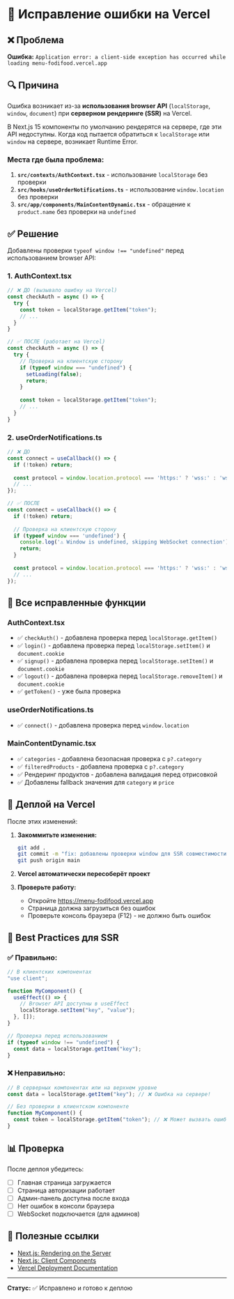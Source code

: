 # 🔧 Исправление ошибки на Vercel

## ❌ Проблема

**Ошибка:** `Application error: a client-side exception has occurred while loading menu-fodifood.vercel.app`

## 🔍 Причина

Ошибка возникает из-за **использования browser API** (`localStorage`, `window`, `document`) при **серверном рендеринге (SSR)** на Vercel.

В Next.js 15 компоненты по умолчанию рендерятся на сервере, где эти API недоступны. Когда код пытается обратиться к `localStorage` или `window` на сервере, возникает Runtime Error.

### Места где была проблема:

1. **`src/contexts/AuthContext.tsx`** - использование `localStorage` без проверки
2. **`src/hooks/useOrderNotifications.ts`** - использование `window.location` без проверки
3. **`src/app/components/MainContentDynamic.tsx`** - обращение к `product.name` без проверки на `undefined`

## ✅ Решение

Добавлены проверки `typeof window !== "undefined"` перед использованием browser API:

### 1. AuthContext.tsx

```typescript
// ❌ ДО (вызывало ошибку на Vercel)
const checkAuth = async () => {
  try {
    const token = localStorage.getItem("token");
    // ...
  }
}

// ✅ ПОСЛЕ (работает на Vercel)
const checkAuth = async () => {
  try {
    // Проверка на клиентскую сторону
    if (typeof window === "undefined") {
      setLoading(false);
      return;
    }
    
    const token = localStorage.getItem("token");
    // ...
  }
}
```

### 2. useOrderNotifications.ts

```typescript
// ❌ ДО
const connect = useCallback(() => {
  if (!token) return;
  
  const protocol = window.location.protocol === 'https:' ? 'wss:' : 'ws:';
  // ...
});

// ✅ ПОСЛЕ
const connect = useCallback(() => {
  if (!token) return;
  
  // Проверка на клиентскую сторону
  if (typeof window === 'undefined') {
    console.log('⚠️ Window is undefined, skipping WebSocket connection');
    return;
  }
  
  const protocol = window.location.protocol === 'https:' ? 'wss:' : 'ws:';
  // ...
});
```

## 📝 Все исправленные функции

### AuthContext.tsx
- ✅ `checkAuth()` - добавлена проверка перед `localStorage.getItem()`
- ✅ `login()` - добавлена проверка перед `localStorage.setItem()` и `document.cookie`
- ✅ `signup()` - добавлена проверка перед `localStorage.setItem()` и `document.cookie`
- ✅ `logout()` - добавлена проверка перед `localStorage.removeItem()` и `document.cookie`
- ✅ `getToken()` - уже была проверка

### useOrderNotifications.ts
- ✅ `connect()` - добавлена проверка перед `window.location`

### MainContentDynamic.tsx
- ✅ `categories` - добавлена безопасная проверка с `p?.category`
- ✅ `filteredProducts` - добавлена проверка с `p?.category`
- ✅ Рендеринг продуктов - добавлена валидация перед отрисовкой
- ✅ Добавлены fallback значения для `category` и `price`

## 🚀 Деплой на Vercel

После этих изменений:

1. **Закоммитьте изменения:**
   ```bash
   git add .
   git commit -m "fix: добавлены проверки window для SSR совместимости"
   git push origin main
   ```

2. **Vercel автоматически пересоберёт проект**

3. **Проверьте работу:**
   - Откройте https://menu-fodifood.vercel.app
   - Страница должна загрузиться без ошибок
   - Проверьте консоль браузера (F12) - не должно быть ошибок

## 🎯 Best Practices для SSR

### ✅ Правильно:

```typescript
// В клиентских компонентах
"use client";

function MyComponent() {
  useEffect(() => {
    // Browser API доступны в useEffect
    localStorage.setItem("key", "value");
  }, []);
}
```

```typescript
// Проверка перед использованием
if (typeof window !== "undefined") {
  const data = localStorage.getItem("key");
}
```

### ❌ Неправильно:

```typescript
// В серверных компонентах или на верхнем уровне
const data = localStorage.getItem("key"); // ❌ Ошибка на сервере!
```

```typescript
// Без проверки в клиентском компоненте
function MyComponent() {
  const token = localStorage.getItem("token"); // ❌ Может вызвать ошибку при SSR
}
```

## 📊 Проверка

После деплоя убедитесь:

- [ ] Главная страница загружается
- [ ] Страница авторизации работает
- [ ] Админ-панель доступна после входа
- [ ] Нет ошибок в консоли браузера
- [ ] WebSocket подключается (для админов)

## 🔗 Полезные ссылки

- [Next.js: Rendering on the Server](https://nextjs.org/docs/app/building-your-application/rendering/server-components)
- [Next.js: Client Components](https://nextjs.org/docs/app/building-your-application/rendering/client-components)
- [Vercel Deployment Documentation](https://vercel.com/docs/deployments/overview)

---

**Статус:** ✅ Исправлено и готово к деплою
